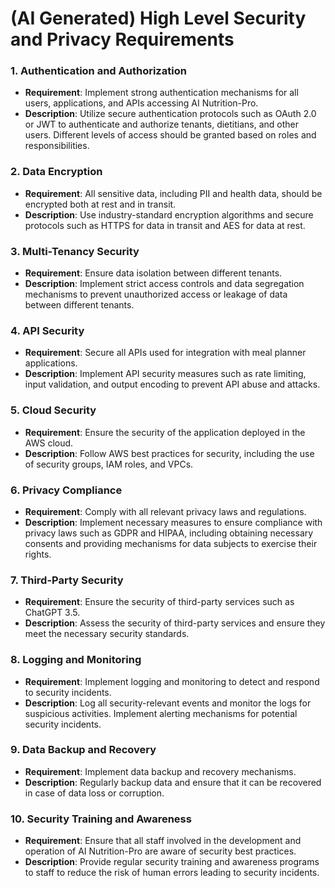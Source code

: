 # (AI Generated) High Level Security and Privacy Requirements

### 1. Authentication and Authorization
- **Requirement**: Implement strong authentication mechanisms for all users, applications, and APIs accessing AI Nutrition-Pro.
- **Description**: Utilize secure authentication protocols such as OAuth 2.0 or JWT to authenticate and authorize tenants, dietitians, and other users. Different levels of access should be granted based on roles and responsibilities.

### 2. Data Encryption
- **Requirement**: All sensitive data, including PII and health data, should be encrypted both at rest and in transit.
- **Description**: Use industry-standard encryption algorithms and secure protocols such as HTTPS for data in transit and AES for data at rest.

### 3. Multi-Tenancy Security
- **Requirement**: Ensure data isolation between different tenants.
- **Description**: Implement strict access controls and data segregation mechanisms to prevent unauthorized access or leakage of data between different tenants.

### 4. API Security
- **Requirement**: Secure all APIs used for integration with meal planner applications.
- **Description**: Implement API security measures such as rate limiting, input validation, and output encoding to prevent API abuse and attacks.

### 5. Cloud Security
- **Requirement**: Ensure the security of the application deployed in the AWS cloud.
- **Description**: Follow AWS best practices for security, including the use of security groups, IAM roles, and VPCs.

### 6. Privacy Compliance
- **Requirement**: Comply with all relevant privacy laws and regulations.
- **Description**: Implement necessary measures to ensure compliance with privacy laws such as GDPR and HIPAA, including obtaining necessary consents and providing mechanisms for data subjects to exercise their rights.

### 7. Third-Party Security
- **Requirement**: Ensure the security of third-party services such as ChatGPT 3.5.
- **Description**: Assess the security of third-party services and ensure they meet the necessary security standards.

### 8. Logging and Monitoring
- **Requirement**: Implement logging and monitoring to detect and respond to security incidents.
- **Description**: Log all security-relevant events and monitor the logs for suspicious activities. Implement alerting mechanisms for potential security incidents.

### 9. Data Backup and Recovery
- **Requirement**: Implement data backup and recovery mechanisms.
- **Description**: Regularly backup data and ensure that it can be recovered in case of data loss or corruption.

### 10. Security Training and Awareness
- **Requirement**: Ensure that all staff involved in the development and operation of AI Nutrition-Pro are aware of security best practices.
- **Description**: Provide regular security training and awareness programs to staff to reduce the risk of human errors leading to security incidents.